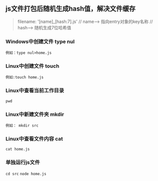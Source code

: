 ## js文件打包后随机生成hash值，解决文件缓存
> filename: '[name]_[hash:7].js'
> // name--> 指向entry对象的key名称 
> // hash--> 随机生成7位哈希值

### Windows中创建文件 type nul
`例如：type nul>home.js`

### Linux中创建文件 touch
`例如:touch home.js`

### Linux中查看当前工作目录
`pwd`
 
### Linux中新建文件夹 mkdir
`例如： mkdir src`

### Linux中查看文件内容 cat
`cat home.js` 

### 单独运行js文件
`cd src`
`node home.js`
